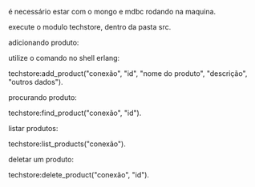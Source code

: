 é necessário estar com o mongo e mdbc rodando na maquina.

execute o modulo techstore, dentro da pasta src.

adicionando produto:

utilize o comando no shell erlang:

techstore:add_product("conexão", "id", "nome do produto", "descrição", "outros dados").

procurando produto:

techstore:find_product("conexão", "id").

listar produtos:

techstore:list_products("conexão").

deletar um produto:

techstore:delete_product("conexão", "id").
